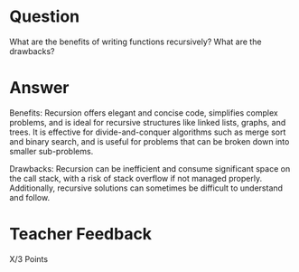# Question

What are the benefits of writing functions recursively? What are the drawbacks?

# Answer
Benefits: Recursion offers elegant and concise code, simplifies complex problems, and is ideal for recursive structures like linked lists, graphs, and trees. It is effective for divide-and-conquer algorithms such as merge sort and binary search, and is useful for problems that can be broken down into smaller sub-problems.

Drawbacks: Recursion can be inefficient and consume significant space on the call stack, with a risk of stack overflow if not managed properly. Additionally, recursive solutions can sometimes be difficult to understand and follow.

# Teacher Feedback

X/3 Points